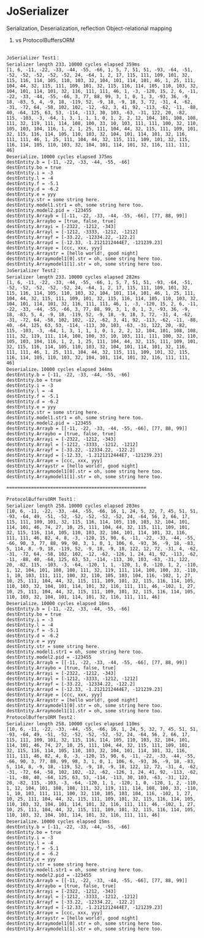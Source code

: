JoSerializer
============

Serialization, Deserialization, reflection Object-relational mapping

1) vs ProtocolBuffersORM
<pre>
<code>
JoSerializer Test1：
Serializer length 233，10000 cycles elapsed 359ms
[1, 6, -11, -22, -33, -44, -55, -66, 1, 5, 7, 51, 51, -93, -64, -51, -52, -52, -52, -52, -52, 24, -64, 1, 2, 17, 115, 111, 109, 101, 32, 115, 116, 114, 105, 110, 103, 32, 104, 101, 114, 101, 46, 1, 25, 111, 104, 44, 32, 115, 111, 109, 101, 32, 115, 116, 114, 105, 110, 103, 32, 104, 101, 114, 101, 32, 116, 111, 111, 46, 1, -3, -120, 15, 2, 6, -11, -22, -33, -44, -55, -66, 3, 77, 88, 99, 3, 1, 0, 1, 3, -93, 36, -9, 18, -83, 5, 4, -9, 18, -119, 52, -9, 18, -9, 18, 3, 72, -31, 4, -62, -31, -72, 64, -58, 102, 102, -12, -62, 3, 41, 92, -113, -62, -11, -88, 40, -64, 125, 63, 53, -114, -113, 30, 103, -63, -31, 122, 20, -82, 115, -103, -3, -64, 1, 3, 1, 1, 1, 0, 1, 2, 2, 12, 104, 101, 108, 108, 111, 32, 119, 111, 114, 108, 100, 33, 10, 103, 111, 111, 100, 32, 110, 105, 103, 104, 116, 1, 2, 1, 25, 111, 104, 44, 32, 115, 111, 109, 101, 32, 115, 116, 114, 105, 110, 103, 32, 104, 101, 114, 101, 32, 116, 111, 111, 46, 1, 25, 111, 104, 44, 32, 115, 111, 109, 101, 32, 115, 116, 114, 105, 110, 103, 32, 104, 101, 114, 101, 32, 116, 111, 111, 46]
Deserialize，10000 cycles elapsed 375ms
destEntity.b = [-11, -22, -33, -44, -55, -66]
destEntity.bo = true
destEntity.i = -3
destEntity.l = -4
destEntity.f = -5.1
destEntity.d = -6.2
destEntity.e = yyy
destEntity.str = some string here.
destEntity.model1.str1 = oh, some string here too.
destEntity.model2.pid = -123455
destEntity.Arrayb = [[-11, -22, -33, -44, -55, -66], [77, 88, 99]]
destEntity.Arraybo = [true, false, true]
destEntity.Arrayi = [-2322, -1212, -343]
destEntity.Arrayl = [-1212, -3333, -1212, -1212]
destEntity.Arrayf = [-33.22, -12334.22, -122.2]
destEntity.Arrayd = [-12.33, -1.2121212444E7, -121239.23]
destEntity.Arraye = [ccc, xxx, yyy]
destEntity.Arraystr = [hello world!, good night]
destEntity.Arraymodel1[0].str = oh, some string here too.
destEntity.Arraymodel1[1].str = oh, some string here too.
JoSerializer Test2：
Serializer length 233，10000 cycles elapsed 282ms
[1, 6, -11, -22, -33, -44, -55, -66, 1, 5, 7, 51, 51, -93, -64, -51, -52, -52, -52, -52, -52, 24, -64, 1, 2, 17, 115, 111, 109, 101, 32, 115, 116, 114, 105, 110, 103, 32, 104, 101, 114, 101, 46, 1, 25, 111, 104, 44, 32, 115, 111, 109, 101, 32, 115, 116, 114, 105, 110, 103, 32, 104, 101, 114, 101, 32, 116, 111, 111, 46, 1, -3, -120, 15, 2, 6, -11, -22, -33, -44, -55, -66, 3, 77, 88, 99, 3, 1, 0, 1, 3, -93, 36, -9, 18, -83, 5, 4, -9, 18, -119, 52, -9, 18, -9, 18, 3, 72, -31, 4, -62, -31, -72, 64, -58, 102, 102, -12, -62, 3, 41, 92, -113, -62, -11, -88, 40, -64, 125, 63, 53, -114, -113, 30, 103, -63, -31, 122, 20, -82, 115, -103, -3, -64, 1, 3, 1, 1, 1, 0, 1, 2, 2, 12, 104, 101, 108, 108, 111, 32, 119, 111, 114, 108, 100, 33, 10, 103, 111, 111, 100, 32, 110, 105, 103, 104, 116, 1, 2, 1, 25, 111, 104, 44, 32, 115, 111, 109, 101, 32, 115, 116, 114, 105, 110, 103, 32, 104, 101, 114, 101, 32, 116, 111, 111, 46, 1, 25, 111, 104, 44, 32, 115, 111, 109, 101, 32, 115, 116, 114, 105, 110, 103, 32, 104, 101, 114, 101, 32, 116, 111, 111, 46]
Deserialize，10000 cycles elapsed 344ms
destEntity.b = [-11, -22, -33, -44, -55, -66]
destEntity.bo = true
destEntity.i = -3
destEntity.l = -4
destEntity.f = -5.1
destEntity.d = -6.2
destEntity.e = yyy
destEntity.str = some string here.
destEntity.model1.str1 = oh, some string here too.
destEntity.model2.pid = -123455
destEntity.Arrayb = [[-11, -22, -33, -44, -55, -66], [77, 88, 99]]
destEntity.Arraybo = [true, false, true]
destEntity.Arrayi = [-2322, -1212, -343]
destEntity.Arrayl = [-1212, -3333, -1212, -1212]
destEntity.Arrayf = [-33.22, -12334.22, -122.2]
destEntity.Arrayd = [-12.33, -1.2121212444E7, -121239.23]
destEntity.Arraye = [ccc, xxx, yyy]
destEntity.Arraystr = [hello world!, good night]
destEntity.Arraymodel1[0].str = oh, some string here too.
destEntity.Arraymodel1[1].str = oh, some string here too.

===================================================

ProtocolBuffersORM Test1：
Serializer length 258，10000 cycles elapsed 203ms
[10, 6, -11, -22, -33, -44, -55, -66, 16, 1, 24, 5, 32, 7, 45, 51, 51, -93, -64, 49, -51, -52, -52, -52, -52, -52, 24, -64, 56, 2, 66, 17, 115, 111, 109, 101, 32, 115, 116, 114, 105, 110, 103, 32, 104, 101, 114, 101, 46, 74, 27, 10, 25, 111, 104, 44, 32, 115, 111, 109, 101, 32, 115, 116, 114, 105, 110, 103, 32, 104, 101, 114, 101, 32, 116, 111, 111, 46, 82, 4, 8, -3, -120, 15, 90, 6, -11, -22, -33, -44, -55, -66, 90, 3, 77, 88, 99, 98, 3, 1, 0, 1, 106, 6, -93, 36, -9, 18, -83, 5, 114, 8, -9, 18, -119, 52, -9, 18, -9, 18, 122, 12, 72, -31, 4, -62, -31, -72, 64, -58, 102, 102, -12, -62, -126, 1, 24, 41, 92, -113, -62, -11, -88, 40, -64, 125, 63, 53, -114, -113, 30, 103, -63, -31, 122, 20, -82, 115, -103, -3, -64, -120, 1, 1, -120, 1, 0, -120, 1, 2, -110, 1, 12, 104, 101, 108, 108, 111, 32, 119, 111, 114, 108, 100, 33, -110, 1, 10, 103, 111, 111, 100, 32, 110, 105, 103, 104, 116, -102, 1, 27, 10, 25, 111, 104, 44, 32, 115, 111, 109, 101, 32, 115, 116, 114, 105, 110, 103, 32, 104, 101, 114, 101, 32, 116, 111, 111, 46, -102, 1, 27, 10, 25, 111, 104, 44, 32, 115, 111, 109, 101, 32, 115, 116, 114, 105, 110, 103, 32, 104, 101, 114, 101, 32, 116, 111, 111, 46]
Deserialize，10000 cycles elapsed 16ms
destEntity.b = [-11, -22, -33, -44, -55, -66]
destEntity.bo = true
destEntity.i = -3
destEntity.l = -4
destEntity.f = -5.1
destEntity.d = -6.2
destEntity.e = yyy
destEntity.str = some string here.
destEntity.model1.str1 = oh, some string here too.
destEntity.model2.pid = -123455
destEntity.Arrayb = [[-11, -22, -33, -44, -55, -66], [77, 88, 99]]
destEntity.Arraybo = [true, false, true]
destEntity.Arrayi = [-2322, -1212, -343]
destEntity.Arrayl = [-1212, -3333, -1212, -1212]
destEntity.Arrayf = [-33.22, -12334.22, -122.2]
destEntity.Arrayd = [-12.33, -1.2121212444E7, -121239.23]
destEntity.Arraye = [ccc, xxx, yyy]
destEntity.Arraystr = [hello world!, good night]
destEntity.Arraymodel1[0].str = oh, some string here too.
destEntity.Arraymodel1[1].str = oh, some string here too.
ProtocolBuffersORM Test2：
Serializer length 258，10000 cycles elapsed 110ms
[10, 6, -11, -22, -33, -44, -55, -66, 16, 1, 24, 5, 32, 7, 45, 51, 51, -93, -64, 49, -51, -52, -52, -52, -52, -52, 24, -64, 56, 2, 66, 17, 115, 111, 109, 101, 32, 115, 116, 114, 105, 110, 103, 32, 104, 101, 114, 101, 46, 74, 27, 10, 25, 111, 104, 44, 32, 115, 111, 109, 101, 32, 115, 116, 114, 105, 110, 103, 32, 104, 101, 114, 101, 32, 116, 111, 111, 46, 82, 4, 8, -3, -120, 15, 90, 6, -11, -22, -33, -44, -55, -66, 90, 3, 77, 88, 99, 98, 3, 1, 0, 1, 106, 6, -93, 36, -9, 18, -83, 5, 114, 8, -9, 18, -119, 52, -9, 18, -9, 18, 122, 12, 72, -31, 4, -62, -31, -72, 64, -58, 102, 102, -12, -62, -126, 1, 24, 41, 92, -113, -62, -11, -88, 40, -64, 125, 63, 53, -114, -113, 30, 103, -63, -31, 122, 20, -82, 115, -103, -3, -64, -120, 1, 1, -120, 1, 0, -120, 1, 2, -110, 1, 12, 104, 101, 108, 108, 111, 32, 119, 111, 114, 108, 100, 33, -110, 1, 10, 103, 111, 111, 100, 32, 110, 105, 103, 104, 116, -102, 1, 27, 10, 25, 111, 104, 44, 32, 115, 111, 109, 101, 32, 115, 116, 114, 105, 110, 103, 32, 104, 101, 114, 101, 32, 116, 111, 111, 46, -102, 1, 27, 10, 25, 111, 104, 44, 32, 115, 111, 109, 101, 32, 115, 116, 114, 105, 110, 103, 32, 104, 101, 114, 101, 32, 116, 111, 111, 46]
Deserialize，10000 cycles elapsed 15ms
destEntity.b = [-11, -22, -33, -44, -55, -66]
destEntity.bo = true
destEntity.i = -3
destEntity.l = -4
destEntity.f = -5.1
destEntity.d = -6.2
destEntity.e = yyy
destEntity.str = some string here.
destEntity.model1.str1 = oh, some string here too.
destEntity.model2.pid = -123455
destEntity.Arrayb = [[-11, -22, -33, -44, -55, -66], [77, 88, 99]]
destEntity.Arraybo = [true, false, true]
destEntity.Arrayi = [-2322, -1212, -343]
destEntity.Arrayl = [-1212, -3333, -1212, -1212]
destEntity.Arrayf = [-33.22, -12334.22, -122.2]
destEntity.Arrayd = [-12.33, -1.2121212444E7, -121239.23]
destEntity.Arraye = [ccc, xxx, yyy]
destEntity.Arraystr = [hello world!, good night]
destEntity.Arraymodel1[0].str = oh, some string here too.
destEntity.Arraymodel1[1].str = oh, some string here too.

</code>
</pre>
